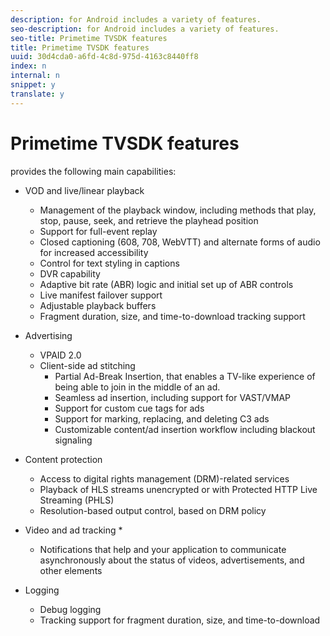 ```yaml
---
description: for Android includes a variety of features.
seo-description: for Android includes a variety of features.
seo-title: Primetime TVSDK features
title: Primetime TVSDK features
uuid: 30d4cda0-a6fd-4c8d-975d-4163c8440ff8
index: n
internal: n
snippet: y
translate: y
---
```


# Primetime TVSDK features

 <!-- PH element: phrases/primetime-sdk-name --> provides the following main capabilities:

* VOD and live/linear playback 
    * Management of the playback window, including methods that play, stop, pause, seek, and retrieve the playhead position
    * Support for full-event replay
    * Closed captioning (608, 708, WebVTT) and alternate forms of audio for increased accessibility
    * Control for text styling in captions
    * DVR capability
    * Adaptive bit rate (ABR) logic and initial set up of ABR controls
    * Live manifest failover support
    * Adjustable playback buffers
    * Fragment duration, size, and time-to-download tracking support

* Advertising 
    * VPAID 2.0
    * Client-side ad stitching     
        * Partial Ad-Break Insertion, that enables a TV-like experience of being able to join in the middle of an ad.
        * Seamless ad insertion, including support for VAST/VMAP
        * Support for custom cue tags for ads
        * Support for marking, replacing, and deleting C3 ads
        * Customizable content/ad insertion workflow including blackout signaling


* Content protection 
    * Access to digital rights management (DRM)-related services
    * Playback of HLS streams unencrypted or with Protected HTTP Live Streaming (PHLS)
    * Resolution-based output control, based on DRM policy

* Video and ad tracking 
    *
    * Notifications that help  <!-- PH element: phrases/primetime-sdk-name --> and your application to communicate asynchronously about the status of videos, advertisements, and other elements

* Logging 
    * Debug logging
    * Tracking support for fragment duration, size, and time-to-download


